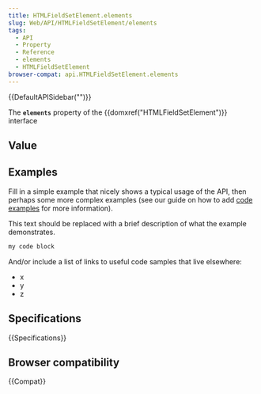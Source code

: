 ```yaml
---
title: HTMLFieldSetElement.elements
slug: Web/API/HTMLFieldSetElement/elements
tags:
  - API
  - Property
  - Reference
  - elements
  - HTMLFieldSetElement
browser-compat: api.HTMLFieldSetElement.elements
---
```

{{DefaultAPISidebar("")}}

The **`elements`** property of the {{domxref("HTMLFieldSetElement")}} interface 

## Value



## Examples

Fill in a simple example that nicely shows a typical usage of the API, then perhaps some more complex examples (see our guide on how to add [code examples](/en-US/docs/MDN/Contribute/Structures/Code_examples) for more information).

This text should be replaced with a brief description of what the example demonstrates.

```js
my code block
```

And/or include a list of links to useful code samples that live elsewhere:

*   x
*   y
*   z

## Specifications

{{Specifications}}

## Browser compatibility

{{Compat}}


